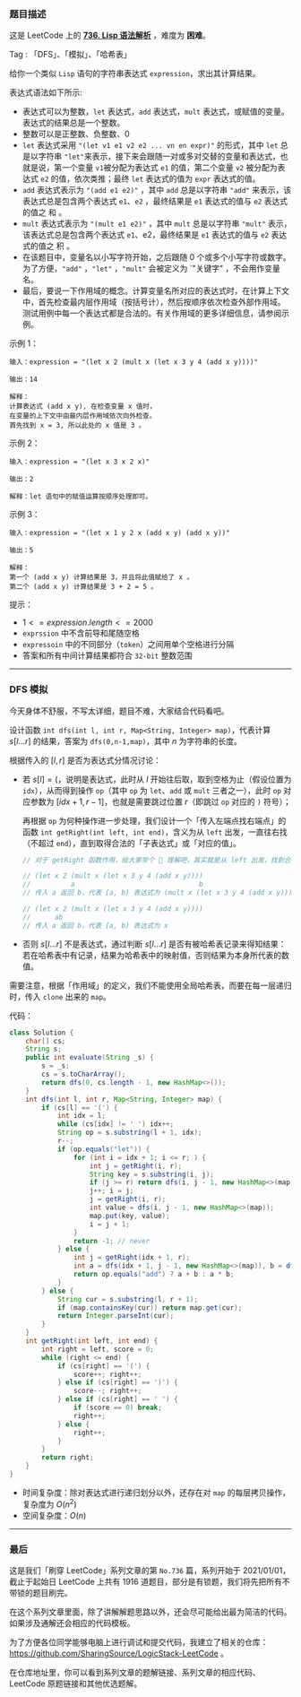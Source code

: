 ### 题目描述

这是 LeetCode 上的 **[736. Lisp 语法解析](https://leetcode.cn/problems/parse-lisp-expression/solution/by-ac_oier-i7w1/)** ，难度为 **困难**。

Tag : 「DFS」、「模拟」、「哈希表」



给你一个类似 `Lisp` 语句的字符串表达式 `expression`，求出其计算结果。

表达式语法如下所示:

* 表达式可以为整数，`let` 表达式，`add` 表达式，`mult` 表达式，或赋值的变量。表达式的结果总是一个整数。
* 整数可以是正整数、负整数、$0$
* `let` 表达式采用 `"(let v1 e1 v2 e2 ... vn en expr)"` 的形式，其中 `let` 总是以字符串 `"let"`来表示，接下来会跟随一对或多对交替的变量和表达式，也就是说，第一个变量 `v1`被分配为表达式 `e1` 的值，第二个变量 `v2` 被分配为表达式 `e2` 的值，依次类推；最终 `let` 表达式的值为 `expr` 表达式的值。
* `add` 表达式表示为 `"(add e1 e2)"` ，其中 `add` 总是以字符串 `"add"` 来表示，该表达式总是包含两个表达式 `e1`、`e2` ，最终结果是 `e1` 表达式的值与 `e2` 表达式的值之 和 。
* `mult` 表达式表示为 `"(mult e1 e2)"` ，其中 `mult` 总是以字符串 `"mult"` 表示，该表达式总是包含两个表达式 `e1`、e2，最终结果是 `e1` 表达式的值与 `e2` 表达式的值之 积 。
* 在该题目中，变量名以小写字符开始，之后跟随 $0$ 个或多个小写字符或数字。为了方便，`"add"` ，`"let"` ，`"mult"` 会被定义为 `"关键字" ，不会用作变量名。
* 最后，要说一下作用域的概念。计算变量名所对应的表达式时，在计算上下文中，首先检查最内层作用域（按括号计），然后按顺序依次检查外部作用域。测试用例中每一个表达式都是合法的。有关作用域的更多详细信息，请参阅示例。

示例 1：

```
输入：expression = "(let x 2 (mult x (let x 3 y 4 (add x y))))"

输出：14

解释：
计算表达式 (add x y), 在检查变量 x 值时，
在变量的上下文中由最内层作用域依次向外检查。
首先找到 x = 3, 所以此处的 x 值是 3 。
```
示例 2：
```
输入：expression = "(let x 3 x 2 x)"

输出：2

解释：let 语句中的赋值运算按顺序处理即可。
```
示例 3：
```
输入：expression = "(let x 1 y 2 x (add x y) (add x y))"

输出：5

解释：
第一个 (add x y) 计算结果是 3，并且将此值赋给了 x 。 
第二个 (add x y) 计算结果是 3 + 2 = 5 。
```

提示：
* $1 <= expression.length <= 2000$
* `exprssion` 中不含前导和尾随空格
* `expressoin` 中的不同部分（`token`）之间用单个空格进行分隔
* 答案和所有中间计算结果都符合 `32-bit` 整数范围

---

### DFS 模拟

今天身体不舒服，不写太详细，题目不难，大家结合代码看吧。

设计函数 `int dfs(int l, int r, Map<String, Integer> map)`，代表计算 $s[l...r]$ 的结果，答案为 `dfs(0,n-1,map)`，其中 $n$ 为字符串的长度。

根据传入的 $[l, r]$ 是否为表达式分情况讨论：

* 若 $s[l] = ($，说明是表达式，此时从 $l$ 开始往后取，取到空格为止（假设位置为 `idx`），从而得到操作 `op`（其中 `op` 为 `let`、`add` 或 `mult` 三者之一），此时 `op` 对应参数为 $[idx + 1, r - 1]$，也就是需要跳过位置 $r$（即跳过 `op` 对应的 `)` 符号）；

    再根据 `op` 为何种操作进一步处理，我们设计一个「传入左端点找右端点」的函数 `int getRight(int left, int end)`，含义为从 `left` 出发，一直往右找（不超过 `end`），直到取得合法的「子表达式」或「对应的值」。

    ```java
    // 对于 getRight 函数作用，给大家举个 🌰 理解吧，其实就是从 left 出发，找到合法的「子表达式」或「值」为止

    // (let x 2 (mult x (let x 3 y 4 (add x y))))
    //          a                               b
    // 传入 a 返回 b，代表 [a, b) 表达式为 (mult x (let x 3 y 4 (add x y)))

    // (let x 2 (mult x (let x 3 y 4 (add x y))))
    //      ab
    // 传入 a 返回 b，代表 [a, b) 表达式为 x
    ```

* 否则 $s[l...r]$ 不是表达式，通过判断 $s[l...r]$ 是否有被哈希表记录来得知结果：若在哈希表中有记录，结果为哈希表中的映射值，否则结果为本身所代表的数值。

需要注意，根据「作用域」的定义，我们不能使用全局哈希表，而要在每一层递归时，传入 `clone` 出来的 `map`。

代码：
```java
class Solution {
    char[] cs;
    String s;
    public int evaluate(String _s) {
        s = _s;
        cs = s.toCharArray();
        return dfs(0, cs.length - 1, new HashMap<>());
    }
    int dfs(int l, int r, Map<String, Integer> map) {
        if (cs[l] == '(') {
            int idx = l;
            while (cs[idx] != ' ') idx++;
            String op = s.substring(l + 1, idx);
            r--;
            if (op.equals("let")) {
                for (int i = idx + 1; i <= r; ) {
                    int j = getRight(i, r);
                    String key = s.substring(i, j);
                    if (j >= r) return dfs(i, j - 1, new HashMap<>(map));
                    j++; i = j;
                    j = getRight(i, r);
                    int value = dfs(i, j - 1, new HashMap<>(map));
                    map.put(key, value);
                    i = j + 1;
                }
                return -1; // never
            } else {
                int j = getRight(idx + 1, r);
                int a = dfs(idx + 1, j - 1, new HashMap<>(map)), b = dfs(j + 1, r, new HashMap<>(map));
                return op.equals("add") ? a + b : a * b;
            }
        } else {
            String cur = s.substring(l, r + 1);
            if (map.containsKey(cur)) return map.get(cur);
            return Integer.parseInt(cur);
        }
    }
    int getRight(int left, int end) {
        int right = left, score = 0;
        while (right <= end) {
            if (cs[right] == '(') {
                score++; right++;
            } else if (cs[right] == ')') {
                score--; right++;
            } else if (cs[right] == ' ') {
                if (score == 0) break;
                right++;
            } else {
                right++;
            }
        }
        return right;
    }
}
```
* 时间复杂度：除对表达式进行递归划分以外，还存在对 `map` 的每层拷贝操作，复杂度为 $O(n^2)$
* 空间复杂度：$O(n)$

---

### 最后

这是我们「刷穿 LeetCode」系列文章的第 `No.736` 篇，系列开始于 2021/01/01，截止于起始日 LeetCode 上共有 1916 道题目，部分是有锁题，我们将先把所有不带锁的题目刷完。

在这个系列文章里面，除了讲解解题思路以外，还会尽可能给出最为简洁的代码。如果涉及通解还会相应的代码模板。

为了方便各位同学能够电脑上进行调试和提交代码，我建立了相关的仓库：https://github.com/SharingSource/LogicStack-LeetCode 。

在仓库地址里，你可以看到系列文章的题解链接、系列文章的相应代码、LeetCode 原题链接和其他优选题解。
